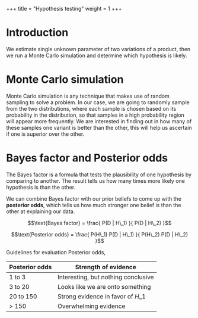 +++
title = "Hypothesis testing"
weight = 1
+++

# Introduction

We estimate single unknown parameter of two variations of a product, then we run a Monte Carlo simulation and determine which hypothesis is likely.

# Monte Carlo simulation

Monte Carlo simulation is any technique that makes use of random sampling to solve a problem. In our case, we are going to randomly sample from the two distributions, where each sample is chosen based on its probability in the distribution, so that samples in a high probability region will appear more frequently. We are interested in finding out in how many of these samples one variant is better than the other, this will help us ascertain if one is superior over the other.

# Bayes factor and Posterior odds

The Bayes factor is a formula that tests the plausibility of one hypothesis by comparing to another. The result tells us how many times more likely one hypothesis is than the other.

We can combine Bayes factor with our prior beliefs to come up with the __posterior odds__, which tells us how much stronger one belief is than the other at explaining our data.

$$\text{Bayes factor} = \frac{ P(D | H\_1) }{ P(D | H\_2) }$$

$$\text{Posterior odds} = \frac{ P(H\_1) P(D | H\_1) }{ P(H\_2) P(D | H\_2) }$$

Guidelines for evaluation Posterior odds,

| Posterior odds | Strength of evidence |
|--- | --- |
| 1 to 3 | Interesting, but nothing conclusive |
| 3 to 20 | Looks like we are onto something |
| 20 to 150 | Strong evidence in favor of $H\_1$ |
| > 150 | Overwhelming evidence |
